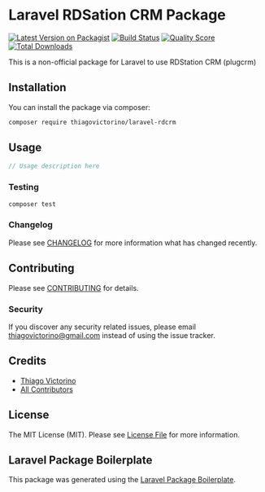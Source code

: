 # Laravel RDSation CRM Package

[![Latest Version on Packagist](https://img.shields.io/packagist/v/thiagovictorino/laravel-rdcrm.svg?style=flat-square)](https://packagist.org/packages/thiagovictorino/laravel-rdcrm)
[![Build Status](https://img.shields.io/travis/thiagovictorino/laravel-rdcrm/master.svg?style=flat-square)](https://travis-ci.org/thiagovictorino/laravel-rdcrm)
[![Quality Score](https://img.shields.io/scrutinizer/g/thiagovictorino/laravel-rdcrm.svg?style=flat-square)](https://scrutinizer-ci.com/g/thiagovictorino/laravel-rdcrm)
[![Total Downloads](https://img.shields.io/packagist/dt/thiagovictorino/laravel-rdcrm.svg?style=flat-square)](https://packagist.org/packages/thiagovictorino/laravel-rdcrm)

This is a non-official package for Laravel to use RDStation CRM (plugcrm)

## Installation

You can install the package via composer:

```bash
composer require thiagovictorino/laravel-rdcrm
```

## Usage

``` php
// Usage description here
```

### Testing

``` bash
composer test
```

### Changelog

Please see [CHANGELOG](CHANGELOG.md) for more information what has changed recently.

## Contributing

Please see [CONTRIBUTING](CONTRIBUTING.md) for details.

### Security

If you discover any security related issues, please email thiagovictorino@gmail.com instead of using the issue tracker.

## Credits

- [Thiago Victorino](https://github.com/thiagovictorino)
- [All Contributors](../../contributors)

## License

The MIT License (MIT). Please see [License File](LICENSE.md) for more information.

## Laravel Package Boilerplate

This package was generated using the [Laravel Package Boilerplate](https://laravelpackageboilerplate.com).
